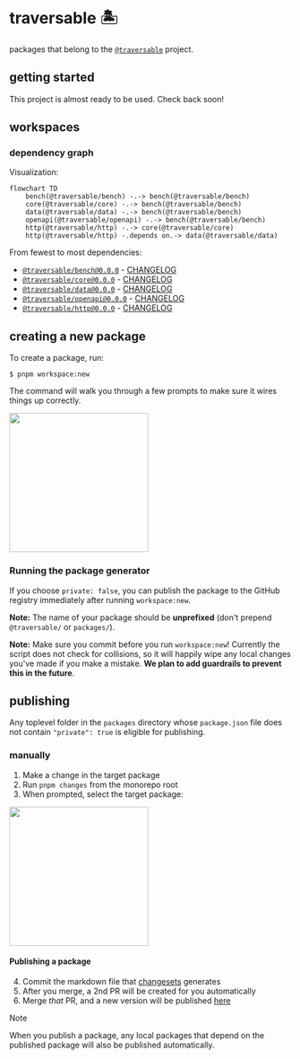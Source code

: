 # traversable 🏝️

packages that belong to the [`@traversable`](https://www.npmjs.com/org/traversable) project.


## getting started

This project is almost ready to be used. Check back soon!


## workspaces

### dependency graph

Visualization:

```mermaid
flowchart TD
    bench(@traversable/bench) -.-> bench(@traversable/bench)
    core(@traversable/core) -.-> bench(@traversable/bench)
    data(@traversable/data) -.-> bench(@traversable/bench)
    openapi(@traversable/openapi) -.-> bench(@traversable/bench)
    http(@traversable/http) -.-> core(@traversable/core)
    http(@traversable/http) -.depends on.-> data(@traversable/data)
```

From fewest to most dependencies:

<!-- codegen:start -->
- [`@traversable/bench@0.0.0`](./packages/bench) - [CHANGELOG](https://github.com/traversable/shared/blob/main/packages/bench/CHANGELOG.md)
- [`@traversable/core@0.0.0`](./packages/core) - [CHANGELOG](https://github.com/traversable/shared/blob/main/packages/core/CHANGELOG.md)
- [`@traversable/data@0.0.0`](./packages/data) - [CHANGELOG](https://github.com/traversable/shared/blob/main/packages/data/CHANGELOG.md)
- [`@traversable/openapi@0.0.0`](./packages/openapi) - [CHANGELOG](https://github.com/traversable/shared/blob/main/packages/openapi/CHANGELOG.md)
- [`@traversable/http@0.0.0`](./packages/http) - [CHANGELOG](https://github.com/traversable/shared/blob/main/packages/http/CHANGELOG.md)
<!-- codegen:end -->


## creating a new package

To create a package, run:

```shell
$ pnpm workspace:new
```

The command will walk you through a few prompts to make sure it wires things up correctly.

<div align="left">
  <img src="./bin/assets/pnpm-workspace-new-dialog.png" height="248px" />
  <h3>Running the package generator</h3>
</div>


If you choose `private: false`, you can publish the package to the GitHub registry immediately after running `workspace:new`.

**Note:** The name of your package should be **unprefixed** (don't prepend `@traversable/` or `packages/`).

**Note:** Make sure you commit before you run `workspace:new`! Currently the script does not check for collisions, so it will happily wipe any local changes you've made if you make a mistake. **We plan to add guardrails to prevent this in the future**.


## publishing

Any toplevel folder in the `packages` directory whose `package.json` file does not contain `"private": true` is eligible for publishing.


### manually

1. Make a change in the target package
2. Run `pnpm changes` from the monorepo root
3. When prompted, select the target package:

<div align="left">
  <img src="./bin/assets/pnpm-changes-dialog.png" height="248px" />
  <h4 margin-left="64px">Publishing a package</h4>
</div>

4. Commit the markdown file that [changesets](https://github.com/changesets/changesets) generates
5. After you merge, a 2nd PR will be created for you automatically
6. Merge _that_ PR, and a new version will be published [here](https://github.com/traversable/traversable/releases)

> [!NOTE]
> When you publish a package, any local packages that depend on the published package will also be published automatically.

